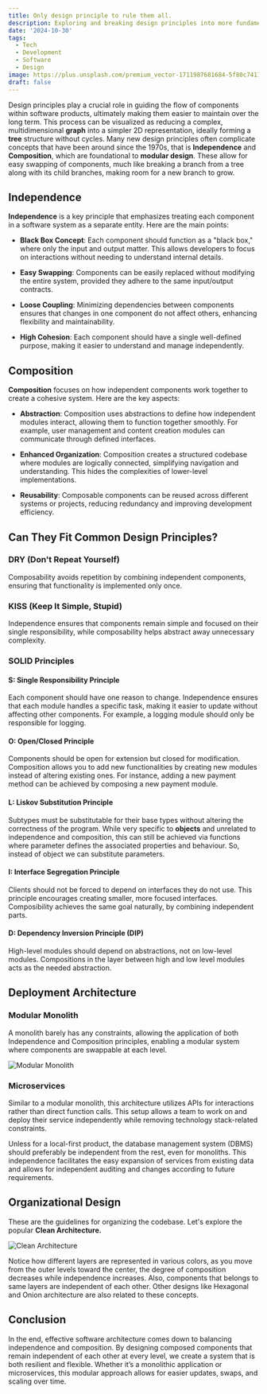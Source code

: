 ```yaml
---
title: Only design principle to rule them all.
description: Exploring and breaking design principles into more fundamental parts.
date: '2024-10-30'
tags:
  - Tech
  - Development
  - Software
  - Design
image: https://plus.unsplash.com/premium_vector-1711987681684-5f80c7411b0e
draft: false
---
```


<script>
  import Mermaid from '$lib/components/markdown/mermaid.svelte';
</script>

Design principles play a crucial role in guiding the flow of components within software products, ultimately making them easier to maintain over the long term. This process can be visualized as reducing a complex, multidimensional **graph** into a simpler 2D representation, ideally forming a **tree** structure without cycles. Many new design principles often complicate concepts that have been around since the 1970s, that is **Independence** and **Composition**, which are foundational to **modular design**. These allow for easy swapping of components, much like breaking a branch from a tree along with its child branches, making room for a new branch to grow.

## Independence

**Independence** is a key principle that emphasizes treating each component in a software system as a separate entity. Here are the main points:

- **Black Box Concept**: Each component should function as a "black box," where only the input and output matter. This allows developers to focus on interactions without needing to understand internal details.

- **Easy Swapping**: Components can be easily replaced without modifying the entire system, provided they adhere to the same input/output contracts.

- **Loose Coupling**: Minimizing dependencies between components ensures that changes in one component do not affect others, enhancing flexibility and maintainability.

- **High Cohesion**: Each component should have a single well-defined purpose, making it easier to understand and manage independently.

## Composition

**Composition** focuses on how independent components work together to create a cohesive system. Here are the key aspects:

- **Abstraction**: Composition uses abstractions to define how independent modules interact, allowing them to function together smoothly. For example, user management and content creation modules can communicate through defined interfaces.

- **Enhanced Organization**: Composition creates a structured codebase where modules are logically connected, simplifying navigation and understanding. This hides the complexities of lower-level implementations.

- **Reusability**: Composable components can be reused across different systems or projects, reducing redundancy and improving development efficiency.

## Can They Fit Common Design Principles?

### DRY (Don't Repeat Yourself)

Composability avoids repetition by combining independent components, ensuring that functionality is implemented only once.

### KISS (Keep It Simple, Stupid)

Independence ensures that components remain simple and focused on their single responsibility, while composability helps abstract away unnecessary complexity.

### SOLID Principles

#### **S**: **Single Responsibility Principle**  

Each component should have one reason to change. Independence ensures that each module handles a specific task, making it easier to update without affecting other components. For example, a logging module should only be responsible for logging.

#### **O**: **Open/Closed Principle**

Components should be open for extension but closed for modification. Composition allows you to add new functionalities by creating new modules instead of altering existing ones. For instance, adding a new payment method can be achieved by composing a new payment module.

#### **L**: **Liskov Substitution Principle**  

Subtypes must be substitutable for their base types without altering the correctness of the program. While very specific to **objects** and unrelated to independence and composition, this can still be achieved via functions where parameter defines the associated properties and behaviour. So, instead of object we can substitute parameters. 

#### **I**: **Interface Segregation Principle**  

Clients should not be forced to depend on interfaces they do not use. This principle encourages creating smaller, more focused interfaces. Composibility achieves the same goal naturally, by combining independent parts.

#### **D**: **Dependency Inversion Principle (DIP)**  

High-level modules should depend on abstractions, not on low-level modules. Compositions in the layer between high and low level modules acts as the needed abstraction.

## Deployment Architecture

### Modular Monolith

A monolith barely has any constraints, allowing the application of both Independence and Composition principles, enabling a modular system where components are swappable at each level.

![Modular Monolith](https://img.freepik.com/free-vector/cloud-data-storage-internet-traffic-routing-server-room-laptop-data-flow-data-uploading-remot_39422-630.jpg)

### Microservices

Similar to a modular monolith, this architecture utilizes APIs for interactions rather than direct function calls. This setup allows a team to work on and deploy their service independently while removing technology stack-related constraints.

Unless for a local-first product, the database management system (DBMS) should preferably be independent from the rest, even for monoliths. This independence facilitates the easy expansion of services from existing data and allows for independent auditing and changes according to future requirements.

## Organizational Design

These are the guidelines for organizing the codebase. Let's explore the popular **Clean Architecture.**

![Clean Architecture](https://blog.cleancoder.com/uncle-bob/images/2012-08-13-the-clean-architecture/CleanArchitecture.jpg)

Notice how different layers are represented in various colors, as you move from the outer levels toward the center, the degree of composition decreases while independence increases. Also, components that belongs to same layers are independent of each other. Other designs like Hexagonal and Onion architecture are also related to these concepts.

## Conclusion

In the end, effective software architecture comes down to balancing independence and composition. By designing composed components that remain independent of each other at every level, we create a system that is both resilient and flexible. Whether it’s a monolithic application or microservices, this modular approach allows for easier updates, swaps, and scaling over time.
